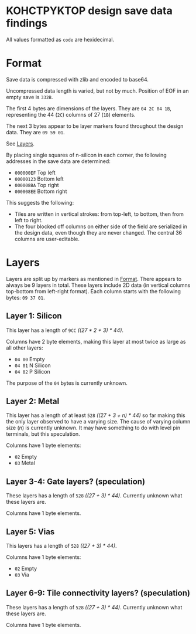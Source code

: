 # KOHCTPYKTOP design save data findings

All values formatted as `code` are hexidecimal.

# Format

Save data is compressed with zlib and encoded to base64.

Uncompressed data length is varied, but not by much. Position of EOF in an empty save is `332B`.

The first 4 bytes are dimensions of the layers.
They are `04 2C 04 1B`, representing the 44 (`2C`) columns of 27 (`1B`) elements.

The next 3 bytes appear to be layer markers found throughout the design data. They are `09 59 01`.

See [Layers](#layers).

By placing single squares of n-silicon in each corner, the following addresses in the save data are
determined:

- `000000EF` Top left
- `00000123` Bottom left
- `000008BA` Top right
- `000008EE` Bottom right

This suggests the following:

- Tiles are written in vertical strokes: from top-left, to bottom, then from left to right.
- The four blocked off columns on either side of the field are serialized in the design data, even
though they are never changed. The central 36 columns are user-editable.

# Layers

Layers are split up by markers as mentioned in [Format](#format). There appears to always be
9 layers in total. These layers include 2D data (in vertical columns top-bottom from left-right format).
Each column starts with the following bytes: `09 37 01`.

## Layer 1: Silicon

This layer has a length of `9CC` *((27 * 2 + 3) * 44)*.

Columns have 2 byte elements, making this layer at most twice as large as all other layers:

- `04 00` Empty
- `04 01` N Silicon
- `04 02` P Silicon

The purpose of the `04` bytes is currently unknown.

## Layer 2: Metal

This layer has a length of at least `528` *((27 + 3 + n) * 44)* so far making this the only layer
observed to have a varying size.
The cause of varying column size (*n*) is currently unknown.
It may have something to do with level pin terminals, but this speculation.

Columns have 1 byte elements:

- `02` Empty
- `03` Metal

## Layer 3-4: Gate layers? (speculation)

These layers has a length of `528` *((27 + 3) * 44)*.
Currently unknown what these layers are.

Columns have 1 byte elements.

## Layer 5: Vias

This layers has a length of `528` *((27 + 3) * 44)*.

Columns have 1 byte elements:

- `02` Empty
- `03` Via

## Layer 6-9: Tile connectivity layers? (speculation)

These layers has a length of `528` *((27 + 3) * 44)*.
Currently unknown what these layers are.

Columns have 1 byte elements.